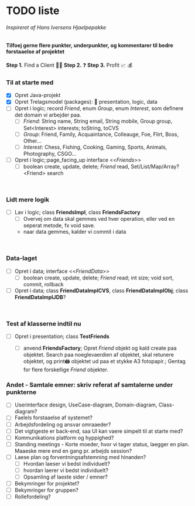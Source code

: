 # TODO liste
###### Inspireret af Hans Iversens Hjaelpepakke
#### Tilfoej gerne flere punkter, underpunkter, og kommentarer til bedre forstaaelse af projektet

**Step 1.** Find a Client :man_office_worker:
**Step 2.** :question:
**Step 3.** Profit :chart_with_upwards_trend: :moneybag:


### Til at starte med
- [x] Opret Java-projekt
- [x] Opret Trelagsmodel (packages): :open_file_folder: presentation, logic, data
- [ ] Opret i logic; record *Friend*, enum *Group*, enum *Interest*, som definere det domain vi arbejder paa.
  - [ ] *Friend*: String name, String email, String mobile, Group group, Set\<Interest\> interests; toString, toCVS
  - [ ] *Group*: Friend, Family, Acquaintance, Colleauge, Foe, Flirt, Boss, Other...
  - [ ] *Interest*: Chess, Fishing, Cooking, Gaming, Sports, Animals, Photography, CSGO...
- [ ] Opret i logic;:page_facing_up interface \<\<*Friends*\>\> 
  - [ ] boolean create, update, delete; *Friend* read, Set/List/Map/Array?\<Friend\> search
<br>

### Lidt mere logik
- [ ] Lav i logic; class **FriendsImpl**, class **FriendsFactory**
  - [ ] Overvej om data skal gemmes ved hver operation, eller ved en seperat metode, fx void save.
  - naar data gemmes, kalder vi commit i data
<br>

### Data-laget
- [ ] Opret i data; interface \<\<*FriendData*\>\>
  - [ ] boolean create, update, delete; *Friend* read; int size; void sort, commit, rollback
- [ ] Opret i data; class **FriendDataImplCVS**, class **FriendDataImplObj**; class **FriendDataImplJDB**?
<br>

### Test af klasserne indtil nu
- [ ] Opret i presentation; class **TestFriends**
  - [ ] anvend **FriendsFactory**; Opret *Friend* objekt og kald create paa objektet. Search paa noeglevaerdien af objektet, skal retunere objektet, og print:printer: objektet ud paa et stykke A3 fotopapir.; Gentag for flere forskellige *Friend* objekter.


### Andet - Samtale emner: skriv referat af samtalerne under punkterne
- [ ] Userinterface design, UseCase-diagram, Domain-diagram, Class-diagram?
- [ ] Faelels forstaaelse af systemet?
- [ ] Arbejdsfordeling og ansvar omraaeder?
- [ ] Det vigtigeste er back-end, saa UI kan vaere simpelt til at starte med?
- [ ] Kommunikations platform og hyppighed?
- [ ] Standing meetings - Korte moeder, hvor vi tager status, laegger en plan. Maaeske mere end en gang pr. arbejds session?
- [ ] Laese plan og forventningsafstemning med hinanden?
  - [ ] Hvordan laeser vi bedst individuelt?
  - [ ] hvordan laerer vi bedst individuelt?
  - [ ] Opsamling af laeste sider / emner?
- [ ] Bekymringer for projektet?
- [ ] Bekymringer for gruppen?
- [ ] Rollefordeling?